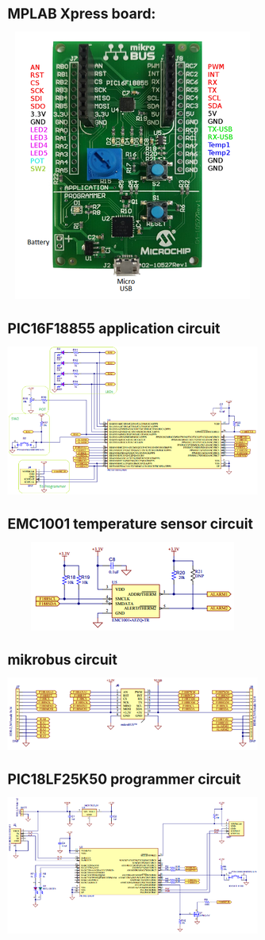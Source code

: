 
# MPLAB Xpress board:

<p align="center"> 
<img src="images/mplabxpress.png">
</p>

# PIC16F18855 application circuit

<p align="center"> 
<img src="images/application.png">
</p>

# EMC1001 temperature sensor circuit

<p align="center"> 
<img src="images/EMC1001.png">
</p>

# mikrobus circuit

<p align="center"> 
<img src="images/mikrobus.png">
</p>

# PIC18LF25K50 programmer circuit

<p align="center"> 
<img src="images/programmer.png">
</p>